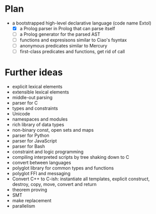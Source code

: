 # Plan

- a bootstrapped high-level declarative language (code name Extol)
  - [x] a Prolog parser in Prolog that can parse itself
  - [ ] a Prolog generator for the parsed AST
  - [ ] functions and expresisons similar to Ciao's fsyntax
  - [ ] anonymous predicates similar to Mercury
  - [ ] first-class predicates and functions, get rid of call

# Further ideas

- explicit lexical elements
- extensible lexical elements
- middle-out parsing
- parser for C
- types and constraints
- Unicode
- namespaces and modules
- rich library of data types
- non-binary const, open sets and maps
- parser for Python
- parser for JavaScript
- parser for Bash
- constraint and logic programming
- compiling interpreted scripts by tree shaking down to C
- convert between languages
- polyglot library for common types and functions
- polyglot FFI and messaging
- Convert C++ to C-ish: instantiate all templates, explicit construct, destroy, copy, move, convert and return
- theorem proving
- SMT
- make replacement
- parallelism
